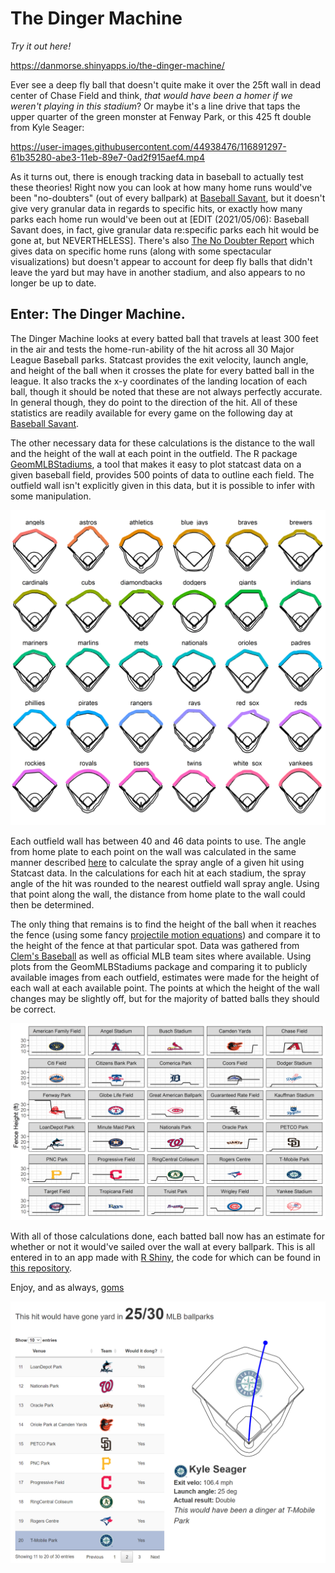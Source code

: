 # The Dinger Machine

_Try it out here!_

https://danmorse.shinyapps.io/the-dinger-machine/

Ever see a deep fly ball that doesn't quite make it over the 25ft wall in dead center of Chase Field and think, _that would have been a homer if we weren't playing in this stadium_? Or maybe it's a line drive that taps the upper quarter of the green monster at Fenway Park, or this 425 ft double from Kyle Seager:

https://user-images.githubusercontent.com/44938476/116891297-61b35280-abe3-11eb-89e7-0ad2f915aef4.mp4

As it turns out, there is enough tracking data in baseball to actually test these theories! Right now you can look at how many home runs would've been "no-doubters" (out of every ballpark) at [Baseball Savant](https://baseballsavant.mlb.com/leaderboard/home-runs), but it doesn't give very granular data in regards to specific hits, or exactly how many parks each home run would've been out at [EDIT (2021/05/06): Baseball Savant does, in fact, give granular data re:specific parks each hit would be gone at, but NEVERTHELESS]. There's also [The No Doubter Report](https://thedataface.com/2019/09/sports/no-doubter-report) which gives data on specific home runs (along with some spectacular visualizations) but doesn't appear to account for deep fly balls that didn't leave the yard but may have in another stadium, and also appears to no longer be up to date.

## Enter: The Dinger Machine.

The Dinger Machine looks at every batted ball that travels at least 300 feet in the air and tests the home-run-ability of the hit across all 30 Major League Baseball parks. Statcast provides the exit velocity, launch angle, and height of the ball when it crosses the plate for every batted ball in the league. It also tracks the x-y coordinates of the landing location of each ball, though it should be noted that these are not always perfectly accurate. In general though, they do point to the direction of the hit. All of these statistics are readily available for every game on the following day at [Baseball Savant](https://baseballsavant.mlb.com/statcast_search).

The other necessary data for these calculations is the distance to the wall and the height of the wall at each point in the outfield. The R package [GeomMLBStadiums](https://github.com/bdilday/GeomMLBStadiums), a tool that makes it easy to plot statcast data on a given baseball field, provides 500 points of data to outline each field. The outfield wall isn't explicitly given in this data, but it is possible to infer with some manipulation.

![outifeld_wall_plots](https://github.com/danmorse314/dinger-machine/blob/main/images/outfield_walls.png)

Each outfield wall has between 40 and 46 data points to use. The angle from home plate to each point on the wall was calculated in the same manner described [here](https://tht.fangraphs.com/research-notebook-new-format-for-statcast-data-export-at-baseball-savant/) to calculate the spray angle of a given hit using Statcast data. In the calculations for each hit at each stadium, the spray angle of the hit was rounded to the nearest outfield wall spray angle. Using that point along the wall, the distance from home plate to the wall could then be determined.

The only thing that remains is to find the height of the ball when it reaches the fence (using some fancy [projectile motion equations](https://www.omnicalculator.com/physics/projectile-motion#projectile-motion-equations)) and compare it to the height of the fence at that particular spot. Data was gathered from [Clem's Baseball](http://www.andrewclem.com/Baseball/Stadium_statistics.html) as well as official MLB team sites where available. Using plots from the GeomMLBStadiums package and comparing it to publicly available images from each outfield, estimates were made for the height of each wall at each available point. The points at which the height of the wall changes may be slightly off, but for the majority of batted balls they should be correct.

![fence_heights](https://github.com/danmorse314/dinger-machine/blob/main/images/fence_heights.png)

With all of those calculations done, each batted ball now has an estimate for whether or not it would've sailed over the wall at every ballpark. This is all entered in to an app made with [R Shiny](https://github.com/rstudio/shiny), the code for which can be found in [this repository](https://github.com/danmorse314/dinger-machine/).

Enjoy, and as always, [goms](https://www.youtube.com/watch?v=TIgK56cAjfY)

![seager_double](https://github.com/danmorse314/dinger-machine/blob/main/images/seager_double.png)

